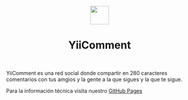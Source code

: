<p align="center">
    <a href="https://github.com/dtallafigo/yiicomment" target="_blank">
        <img src="web/favicon.ico" height="50px">
    </a>
    <h1 align="center">YiiComment</h1>
    <br>
</p>

YiiComment es una red social donde compartir en 280 caracteres comentarios con tus amgios y la gente a la que sigues y la que te sigue.

Para la información técnica visita nuestro [GitHub Pages](https://dtallafigo.github.io/yiicomment/)
